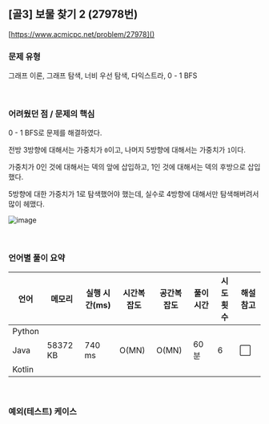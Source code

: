 ## [골3] 보물 찾기 2 (27978번)

[https://www.acmicpc.net/problem/27978]()

### 문제 유형

그래프 이론, 그래프 탐색, 너비 우선 탐색, 다익스트라, 0 - 1 BFS

<br>

### 어려웠던 점 / 문제의 핵심

0 - 1 BFS로 문제를 해결하였다.

전방 3방향에 대해서는 가중치가 `0`이고, 나머지 5방향에 대해서는 가중치가 `1`이다.

가중치가 0인 것에 대해서는 덱의 앞에 삽입하고, 1인 것에 대해서는 덱의 후방으로 삽입했다.

5방향에 대한 가중치가 1로 탐색했어야 했는데, 실수로 4방향에 대해서만 탐색해버려서 많이 헤맸다.

![image](https://user-images.githubusercontent.com/93081720/234202795-1be33fcc-6ca2-4d26-ace5-67e3597d236e.png)

<br>

### 언어별 풀이 요약

| 언어   | 메모리   | 실행 시간(ms) | 시간복잡도 | 공간복잡도 | 풀이 시간 | 시도 횟수 | 해설 참고            |
| ------ | -------- | ------------- | ---------- | ---------- | --------- | --------- | -------------------- |
| Python |          |               |            |            |           |           |                      |
| Java   | 58372 KB | 740 ms        | O(MN)      | O(MN)      | 60분      | 6         | :white_large_square: |
| Kotlin |          |               |            |            |           |           |                      |

<br>

### 예외(테스트) 케이스

```
```

